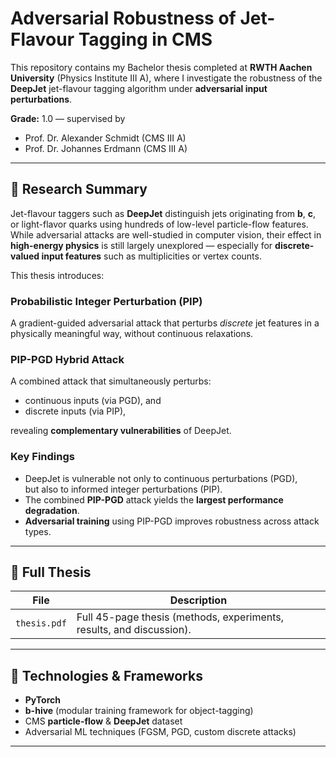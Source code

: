 # Adversarial Robustness of Jet-Flavour Tagging in CMS

This repository contains my Bachelor thesis completed at **RWTH Aachen University**
(Physics Institute III A), where I investigate the robustness of the **DeepJet**
jet-flavour tagging algorithm under **adversarial input perturbations**.

**Grade:** 1.0 — supervised by  
- Prof. Dr. Alexander Schmidt (CMS III A)  
- Prof. Dr. Johannes Erdmann (CMS III A)
---

## 🧠 Research Summary

Jet-flavour taggers such as **DeepJet** distinguish jets originating from **b**, **c**, or
light-flavor quarks using hundreds of low-level particle-flow features. While adversarial
attacks are well-studied in computer vision, their effect in **high-energy physics** is still
largely unexplored — especially for **discrete-valued input features** such as multiplicities
or vertex counts.

This thesis introduces:

### **Probabilistic Integer Perturbation (PIP)**
A gradient-guided adversarial attack that perturbs *discrete* jet features in a physically
meaningful way, without continuous relaxations.

### **PIP-PGD Hybrid Attack**
A combined attack that simultaneously perturbs:
- continuous inputs (via PGD), and
- discrete inputs (via PIP),

revealing **complementary vulnerabilities** of DeepJet.

### **Key Findings**
- DeepJet is vulnerable not only to continuous perturbations (PGD),  
  but also to informed integer perturbations (PIP).
- The combined **PIP-PGD** attack yields the **largest performance degradation**.
- **Adversarial training** using PIP-PGD improves robustness across attack types.

---

## 📄 Full Thesis

| File | Description |
|------|-------------|
| `thesis.pdf` | Full 45-page thesis (methods, experiments, results, and discussion). |

---

## 🔧 Technologies & Frameworks
- **PyTorch**
- **b-hive** (modular training framework for object-tagging)
- CMS **particle-flow** & **DeepJet** dataset
- Adversarial ML techniques (FGSM, PGD, custom discrete attacks)
---

